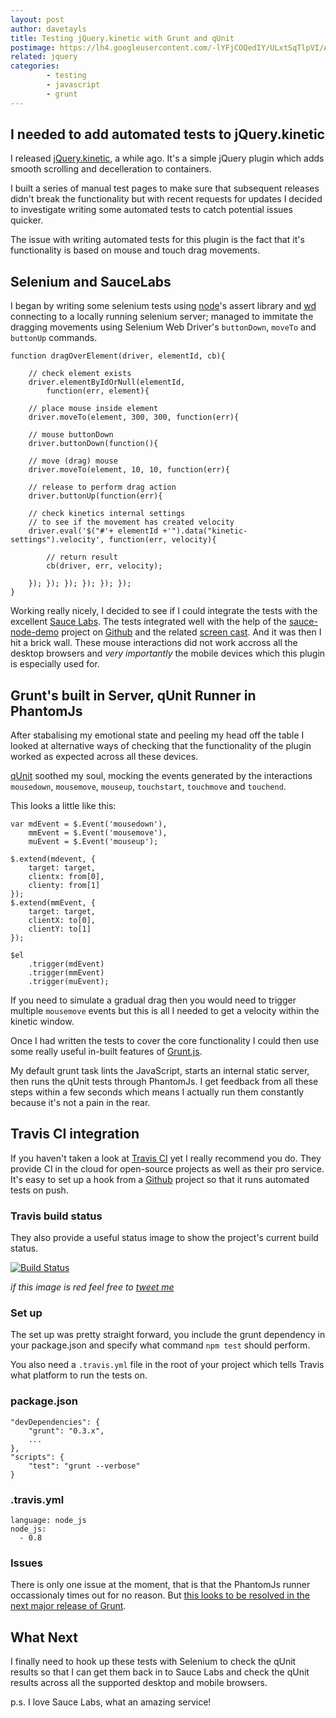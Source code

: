 ```yaml
---
layout: post
author: davetayls
title: Testing jQuery.kinetic with Grunt and qUnit
postimage: https://lh4.googleusercontent.com/-lYFjCOQedIY/ULxtSqTlpVI/AAAAAAAAtvY/9t4VtZviMAY/s800/qunit-grunt-travis-sauce.png
related: jquery
categories:
        - testing
        - javascript
        - grunt
---
```



I needed to add automated tests to jQuery.kinetic
--

I released [jQuery.kinetic](http://davetayls.me/jquery.kinetic), a while ago. It's a simple jQuery plugin which adds smooth scrolling and decelleration to containers.

I built a series of manual test pages to make sure that subsequent releases didn't break the functionality but with recent requests for updates I decided to investigate writing some automated tests to catch potential issues quicker.

The issue with writing automated tests for this plugin is the fact that it's functionality is based on mouse and touch drag movements.

Selenium and SauceLabs
--

I began by writing some selenium tests using [node](http://nodejs.org)'s assert library and [wd](https://npmjs.org/package/wd) connecting to a locally running selenium server; managed to immitate the dragging movements using Selenium Web Driver's `buttonDown`, `moveTo` and `buttonUp` commands.

    function dragOverElement(driver, elementId, cb){

        // check element exists
        driver.elementByIdOrNull(elementId,
            function(err, element){

        // place mouse inside element
        driver.moveTo(element, 300, 300, function(err){

        // mouse buttonDown
        driver.buttonDown(function(){

        // move (drag) mouse
        driver.moveTo(element, 10, 10, function(err){

        // release to perform drag action
        driver.buttonUp(function(err){

        // check kinetics internal settings
        // to see if the movement has created velocity
        driver.eval('$("#'+ elementId +'").data("kinetic-settings").velocity', function(err, velocity){

            // return result
            cb(driver, err, velocity);

        }); }); }); }); }); });
    }

Working really nicely, I decided to see if I could integrate the tests with the excellent [Sauce Labs](https://saucelabs.com/). The tests integrated well with the help of the [sauce-node-demo](https://github.com/jlipps/sauce-node-demo) project on [Github](http://github.com) and the related [screen cast](http://youtu.be/Dzplh1tAwIg). And it was then I hit a brick wall. These mouse interactions did not work accross all the desktop browsers and *very importantly* the mobile devices which this plugin is especially used for.

Grunt's built in Server, qUnit Runner in PhantomJs
--

After stabalising my emotional state and peeling my head off the table I looked at alternative ways of checking that the functionality of the plugin worked as expected across all these devices.

[qUnit](http://qunitjs.com/) soothed my soul, mocking the events generated by the interactions `mousedown`, `mousemove`, `mouseup`, `touchstart`, `touchmove` and `touchend`.

This looks a little like this:

    var mdEvent = $.Event('mousedown'),
        mmEvent = $.Event('mousemove'),
        muEvent = $.Event('mouseup');

    $.extend(mdevent, {
        target: target,
        clientx: from[0],
        clienty: from[1]
    });
    $.extend(mmEvent, {
        target: target,
        clientX: to[0],
        clientY: to[1]
    });

    $el
        .trigger(mdEvent)
        .trigger(mmEvent)
        .trigger(muEvent);


If you need to simulate a gradual drag then you would need to trigger multiple `mousemove` events but this is all I needed to get a velocity within the kinetic window.

Once I had written the tests to cover the core functionality I could then use some really useful in-built features of [Grunt.js](http://gruntjs.com).

My default grunt task lints the JavaScript, starts an internal static server, then runs the qUnit tests through PhantomJs. I get feedback from all these steps within a few seconds which means I actually run them constantly because it's not a pain in the rear.

Travis CI integration
--

If you haven't taken a look at [Travis CI](http://travis-ci.org) yet I really recommend you do. They provide CI in the cloud for open-source projects as well as their pro service. It's easy to set up a hook from a [Github](http://github.com) project so that it runs automated tests on push.


### Travis build status

They also provide a useful status image to show the project's current build status.

[![Build Status](https://secure.travis-ci.org/davetayls/jquery.kinetic.png)](http://travis-ci.org/davetayls/jquery.kinetic)

*if this image is red feel free to [tweet me](https://twitter.com/davetayls)*

### Set up

The set up was pretty straight forward, you include the grunt dependency in your package.json and specify what command `npm test` should perform.

You also need a `.travis.yml` file in the root of your project which tells Travis what platform to run the tests on.

### package.json

    "devDependencies": {
        "grunt": "0.3.x",
        ...
    },
    "scripts": {
        "test": "grunt --verbose"
    }


### .travis.yml

    language: node_js
    node_js:
      - 0.8

### Issues

There is only one issue at the moment, that is that the PhantomJs runner occassionaly times out for no reason. But [this looks to be resolved in the next major release of Grunt](https://github.com/gruntjs/grunt/issues/219).

What Next
--

I finally need to hook up these tests with Selenium to check the qUnit results so that I can get them back in to Sauce Labs and check the qUnit results across all the supported desktop and mobile browsers.

p.s. I love Sauce Labs, what an amazing service!